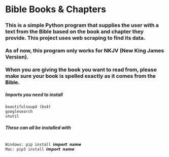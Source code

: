 # Bible Books & Chapters

<h3>This is a simple Python program that supplies the user with a text from the Bible based on the book and chapter they provide. This project uses web scraping to find its data.<br><br>
As of now, this program only works for NKJV (New King James Version).<br><br>
When you are giving the book you want to read from, please make sure your book is spelled exactly as it comes from the Bible.
</h3>

<h5>Imports you need to install</h5>

```diff
beautifulsoup4 (bs4)
googlesearch
shutil
```

<h5>These can all be installed with</h5>

```diff

Windows: pip install 𝙞𝙢𝙥𝙤𝙧𝙩 𝙣𝙖𝙢𝙚
Mac: pip3 install 𝙞𝙢𝙥𝙤𝙧𝙩 𝙣𝙖𝙢𝙚
```

